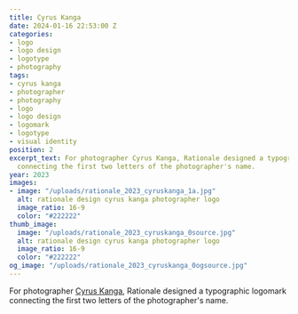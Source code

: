 ```yaml
---
title: Cyrus Kanga
date: 2024-01-16 22:53:00 Z
categories:
- logo
- logo design
- logotype
- photography
tags:
- cyrus kanga
- photographer
- photography
- logo
- logo design
- logomark
- logotype
- visual identity
position: 2
excerpt_text: For photographer Cyrus Kanga, Rationale designed a typographic logomark
  connecting the first two letters of the photographer's name.
year: 2023
images:
- image: "/uploads/rationale_2023_cyruskanga_1a.jpg"
  alt: rationale design cyrus kanga photographer logo
  image_ratio: 16-9
  color: "#222222"
thumb_image:
  image: "/uploads/rationale_2023_cyruskanga_0source.jpg"
  alt: rationale design cyrus kanga photographer logo
  image_ratio: 16-9
  color: "#222222"
og_image: "/uploads/rationale_2023_cyruskanga_0ogsource.jpg"
---
```


For photographer [Cyrus Kanga](https://www.cyruskanga.com), Rationale designed a typographic logomark connecting the first two letters of the photographer's name.